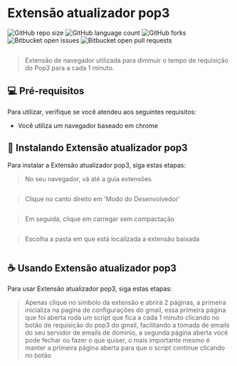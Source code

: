 # Extensão atualizador pop3

![GitHub repo size](https://img.shields.io/github/repo-size/julioc-barros/extens-o-pop3?style=for-the-badge)
![GitHub language count](https://img.shields.io/github/languages/count/julioc-barros/extens-o-pop3?style=for-the-badge)
![GitHub forks](https://img.shields.io/github/forks/julioc-barros/extens-o-pop3?style=for-the-badge)
![Bitbucket open issues](https://img.shields.io/bitbucket/issues/julioc-barros/extens-o-pop3?style=for-the-badge)
![Bitbucket open pull requests](https://img.shields.io/bitbucket/pr-raw/julioc-barros/extens-o-pop3?style=for-the-badge)

<img src="" alt="">

> Extensão de navegador utilizada para diminuir o tempo de requisição do Pop3 para a cada 1 minuto.

## 💻 Pré-requisitos

Para utilizar, verifique se você atendeu aos seguintes requisitos:

* Você utiliza um navegador baseado em chrome

## 🚀 Instalando Extensão atualizador pop3

Para instalar a Extensão atualizador pop3, siga estas etapas:

> No seu navegador, vá até a guia extensões
<img src="" alt="">

> Clique no canto direito em 'Modo do Desenvolvedor'
<img src="" alt="">

> Em seguida, clique em carregar sem compactação
<img src="" alt="">

> Escolha a pasta em que está localizada a extensão baixada
<img src="" alt="">


## ☕ Usando Extensão atualizador pop3

Para usar Extensão atualizador pop3, siga estas etapas:

> Apenas clique no simbolo da extensão e abrirá 2 páginas, a primeira inicializa na pagina de configurações do gmail, essa primeira página que foi aberta roda um script que fica a cada 1 minuto clicando no botão de requisição do pop3 do gmail, facilitando a tomada de emails do seu servidor de emails de dominio, a segunda página aberta você pode fechar ou fazer o que quiser, o mais importante mesmo é manter a primeira página aberta para que o script continue clicando no botão



